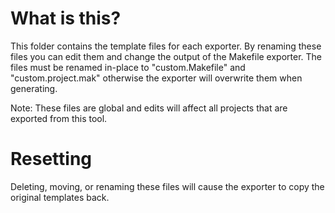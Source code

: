 # What is this?
This folder contains the template files for each exporter. By renaming these files you can edit them and change the output of the Makefile exporter. The files must be renamed in-place to "custom.Makefile" and "custom.project.mak" otherwise the exporter will overwrite them when generating.

Note: These files are global and edits will affect all projects that are exported from this tool.

# Resetting
Deleting, moving, or renaming these files will cause the exporter to copy the original templates back. 